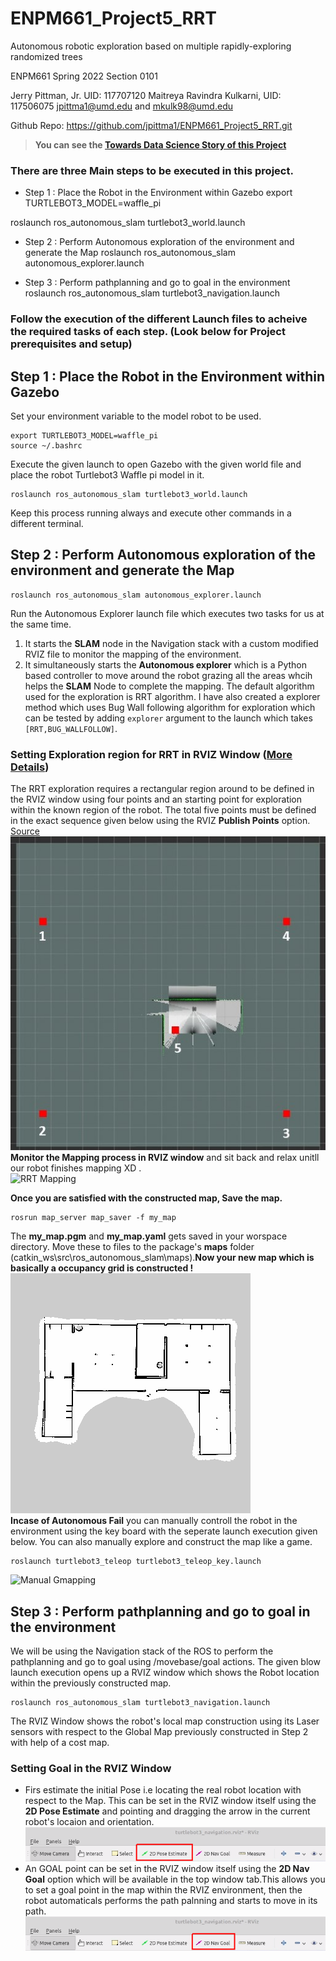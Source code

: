 # ENPM661_Project5_RRT
Autonomous robotic exploration based on multiple rapidly-exploring randomized trees

ENPM661 Spring 2022
Section 0101

Jerry Pittman, Jr. UID: 117707120
Maitreya Ravindra Kulkarni, UID: 117506075
jpittma1@umd.edu and mkulk98@umd.edu

Github Repo: https://github.com/jpittma1/ENPM661_Project5_RRT.git

> **You can see the [Towards Data Science Story of this Project](https://mohamedfazilrobotics.medium.com/ros-autonomous-slam-using-randomly-exploring-random-tree-rrt-37186f6e3568)**


### There are three Main steps to be executed in this project.
- Step 1 : Place the Robot in the Environment within Gazebo
export TURTLEBOT3_MODEL=waffle_pi

roslaunch ros_autonomous_slam turtlebot3_world.launch

- Step 2 : Perform Autonomous exploration of the environment and generate the Map
roslaunch ros_autonomous_slam autonomous_explorer.launch


- Step 3 : Perform pathplanning and go to goal in the environment
roslaunch ros_autonomous_slam turtlebot3_navigation.launch
### Follow the execution of the different Launch files to acheive the required tasks of each step. (Look below for Project prerequisites and setup)

## Step 1 : Place the Robot in the Environment within Gazebo
Set your environment variable to the model robot to be used.
```
export TURTLEBOT3_MODEL=waffle_pi
source ~/.bashrc
```
Execute the given launch to open Gazebo with the given world file and place the robot Turtlebot3 Waffle pi model in it.
```
roslaunch ros_autonomous_slam turtlebot3_world.launch
```
Keep this process running always and execute other commands in a different terminal.
## Step 2 : Perform Autonomous exploration of the environment and generate the Map
```
roslaunch ros_autonomous_slam autonomous_explorer.launch
```
Run the Autonomous Explorer launch file which executes two tasks for us at the same time.
1. It starts the **SLAM** node in the Navigation stack with a custom modified RVIZ file to monitor the mapping of the environment.
2. It simultaneously starts the **Autonomous explorer** which is a Python based controller to move around the robot grazing all the areas whcih helps the **SLAM** Node to complete the mapping. The default algorithm used for the exploration is RRT algorithm. 
I have also created a explorer method which uses Bug Wall following algorithm for exploration which can be tested by adding ```explorer``` argument to the launch which takes ```[RRT,BUG_WALLFOLLOW]```.
### Setting Exploration region for RRT in RVIZ Window ([More Details](http://wiki.ros.org/rrt_exploration/Tutorials/singleRobot))
The RRT exploration requires a rectangular region around to be defined in the RVIZ window using four points and an starting point for exploration within the known region of the robot. The total five points must be defined in the exact sequence given below using the RVIZ **Publish Points** option. [Source](http://wiki.ros.org/rrt_exploration/Tutorials/singleRobot)<br />
![points_sequence](media/rrt_boundary2.jpg) <br />
**Monitor the Mapping process in RVIZ window** and sit back and relax unitll our robot finishes mapping XD .
<br />
![RRT Mapping](media/RRT.gif)

**Once you are satisfied with the constructed map, Save the map.**
```
rosrun map_server map_saver -f my_map
```
The **my_map.pgm** and **my_map.yaml** gets saved in your worspace directory. Move these to files to the package's **maps** folder (catkin_ws\src\ros_autonomous_slam\maps).**Now your new map which is basically a occupancy grid is constructed !** <br />
![Gmapping](media/my_map.png)
<br />
**Incase of Autonomous Fail** you can manually controll the robot in the environment using the key board with the seperate launch execution given below. You can also manually explore and construct the map like a game.
```
roslaunch turtlebot3_teleop turtlebot3_teleop_key.launch
```
![Manual Gmapping](media/gmapping2.gif)
## Step 3 : Perform pathplanning and go to goal in the environment
We will be using the Navigation stack of the ROS to perform the pathplanning and go to goal using /movebase/goal actions. The given blow launch execution opens up a RVIZ window which shows the Robot location within the previously constructed map.
```
roslaunch ros_autonomous_slam turtlebot3_navigation.launch
```
The RVIZ Window shows the robot's local map construction using its Laser sensors with respect to the Global Map previously constructed in Step 2 with help of a cost map.
### Setting Goal in the RVIZ Window
- Firs estimate the initial Pose i.e locating the real robot location with respect to the Map. This can be set in the RVIZ window itself using the **2D Pose Estimate** and pointing and dragging the arrow in the current robot's locaion and orientation.<br />
![Nav](media/2d_pose_button.png)
- An GOAL point can be set in the RVIZ window itself using the **2D Nav Goal** option which will be available in the top window tab.This allows you to set a goal point in the map within the RVIZ environment, then the robot automaticals performs the path palnning and starts to move in its path.<br />
![Nav](media/2d_nav_goal_button.png)
